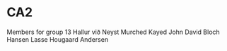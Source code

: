 # CA2

Members for group 13
Hallur við Neyst
Murched Kayed
John David Bloch Hansen
Lasse Hougaard Andersen
